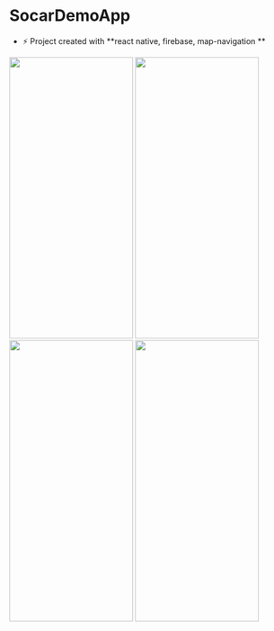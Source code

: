 # SocarDemoApp

- ⚡ Project created with  **react native, firebase, map-navigation **

<p float="left">
  <img  width="220" height="500" src="https://user-images.githubusercontent.com/83751389/230890567-43e5b669-587f-4b6e-a31d-4013a7dd365c.jpg"/>
 <img  width="220" height="500" src="https://user-images.githubusercontent.com/83751389/230890615-b7e88cab-4db2-4efd-b84f-899ac23ecca0.jpg"/>
  <img  width="220" height="500" src="https://user-images.githubusercontent.com/83751389/230890631-9f0df7dc-03b2-44f2-a9e3-bc79502a41c2.jpg"/>
  <img  width="220" height="500" src="https://user-images.githubusercontent.com/83751389/230890640-7c9e3e56-feed-460e-a98b-4cdf02a6335e.jpg"/>
</p>


